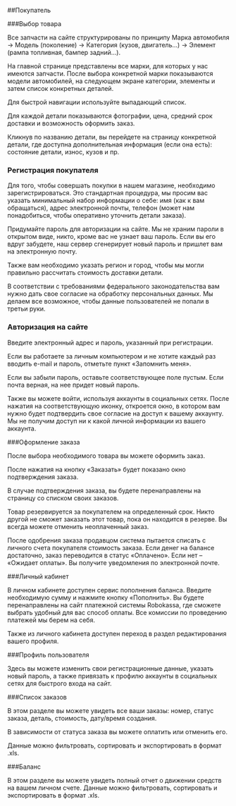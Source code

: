 ##Покупатель<a name="buyer"></a>

###Выбор товара<a name="cars"></a>

Все запчасти на сайте структурированы по принципу Марка автомобиля → Модель (поколение) → Категория (кузов, двигатель...) → Элемент (рампа топливная, бампер задний...).

На главной странице представлены все марки, для которых у нас имеются запчасти. После выбора конкретной марки показываются модели автомобилей, на следующем экране категории, элементы и затем список конкретных деталей.

Для быстрой навигации используйте выпадающий список.

Для каждой детали показываются фотографии, цена, средний срок доставки и возможность оформить заказ.

Кликнув по названию детали, вы перейдете на страницу конкретной детали, где доступна дополнительная информация (если она есть): состояние детали, износ, кузов и пр.

### Регистрация покупателя<a name="user/register"></a>

Для того, чтобы совершать покупки в нашем магазине, необходимо зарегистрироваться. Это стандартная процедура, 
мы просим вас указать минимальный набор информации о себе: имя (как к вам обращаться), адрес электронной почты, телефон (может нам понадобиться, 
чтобы оперативно уточнить детали заказа).

Придумайте пароль для авторизации на сайте. Мы не храним пароли в открытом виде, никто, кроме вас не узнает ваш пароль. Если вы его вдруг забудете, 
наш сервер сгенерирует новый пароль и пришлет вам на электронную почту.

Также вам необходимо указать регион и город, чтобы мы могли правильно рассчитать стоимость доставки детали.

В соответствии с требованиями федерального законодательства вам нужно дать свое согласие на обработку персональных данных. Мы делаем все возможное, 
чтобы данные пользователей не попали в третьи руки.

### Авторизация на сайте<a name="user/auth"></a>

Введите электронный адрес и пароль, указанный при регистрации. 

Если вы работаете за личным компьютером и не хотите каждый раз вводить e-mail и пароль, отметьте пункт «Запомнить меня».

Если вы забыли пароль, оставьте соответствующее поле пустым. Если почта верная, на нее придет новый пароль.

Также вы можете войти, используя аккаунты в социальных сетях. После нажатия на соответствующую иконку, откроется окно, в котором вам нужно будет подтвердить свое согласие на доступ к вашему аккаунту. Мы не получим доступ ни к какой личной информации из вашего аккаунта.

###Оформление заказа<a name="cars/buy"></a>

После выбора необходимого товара вы можете оформить заказ.

После нажатия на кнопку «Заказать» будет показано окно подтверждения заказа.

В случае подтверждения заказа, вы будете перенаправлены на страницу со списком своих заказов.

Товар резервируется за покупателем на определенный срок. Никто другой не сможет заказать этот товар, пока он находится в резерве. Вы всегда можете отменить неоплаченный заказ.

После одобрения заказа продавцом система пытается списать с личного счета покупателя стоимость заказа. Если денег на балансе достаточно, заказ переводится в статус «Оплачено». Если нет – «Ожидает оплаты». Вы получите уведомления по электронной почте.

###Личный кабинет<a name="user"></a>

В личном кабинете доступен сервис пополнения баланса. Введите необходимую сумму и нажмите кнопку «Пополнить». Вы будете перенаправлены на сайт платежной системы Robokassa, где сможете выбрать удобный для вас способ оплаты. Все комиссии по проведению платежей мы берем на себя.

Также из личного кабинета доступен переход в раздел редактирования вашего профиля.

###Профиль пользователя<a name="user/profile"></a>

Здесь вы можете изменить свои регистрационные данные, указать новый пароль, а также привязать к профилю аккаунты в социальных сетях для быстрого входа на сайт.

###Список заказов<a name="orders"></a>

В этом разделе вы можете увидеть все ваши заказы: номер, статус заказа, деталь, стоимость, дату/время создания.

В зависимости от статуса заказа вы можете оплатить или отменить его.

Данные можно фильтровать, сортировать и экспортировать в формат .xls.

###Баланс<a name="fees"></a>

В этом разделе вы можете увидеть полный отчет о движении средств на вашем личном счете. Данные можно фильтровать, сортировать и экспортировать в формат .xls.